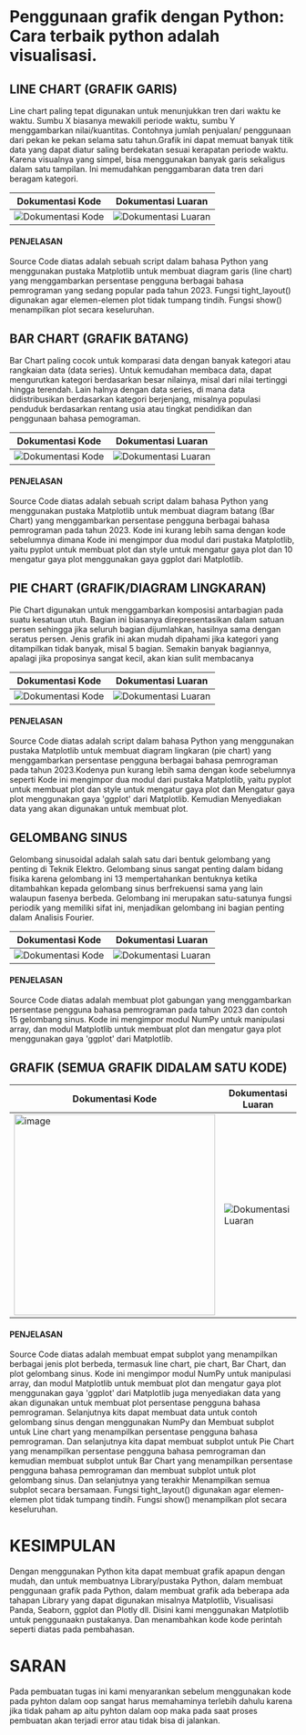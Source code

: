 # Penggunaan grafik dengan Python: Cara terbaik python adalah visualisasi.

## LINE CHART (GRAFIK GARIS)
Line chart paling tepat digunakan untuk menunjukkan tren dari waktu ke waktu. Sumbu X biasanya mewakili periode waktu, sumbu Y menggambarkan nilai/kuantitas. Contohnya jumlah penjualan/ penggunaan dari pekan ke pekan selama satu tahun.Grafik ini dapat memuat banyak titik data yang dapat diatur saling berdekatan sesuai kerapatan periode waktu. Karena visualnya yang simpel, bisa menggunakan banyak garis sekaligus dalam satu tampilan. Ini memudahkan penggambaran data tren dari beragam kategori.

| Dokumentasi Kode | Dokumentasi Luaran |
| ----------- | ----------- |
| ![Dokumentasi Kode](<img width="429" alt="image" src="https://github.com/suryaningsih608/uas_pbo/assets/136007421/9f179514-42d1-40b3-be1f-3cc7603bd627">) | ![Dokumentasi Luaran](![image](https://github.com/suryaningsih608/uas_pbo/assets/136007421/13e1f487-8ccb-4f66-ab7b-f0bdb5c39bb7)) |


#### PENJELASAN 
Source Code diatas adalah sebuah script dalam bahasa Python yang menggunakan pustaka Matplotlib untuk membuat diagram garis (line chart) yang menggambarkan persentase pengguna berbagai bahasa pemrograman yang sedang popular pada tahun 2023. Fungsi tight_layout() digunakan agar elemen-elemen plot tidak tumpang tindih. Fungsi show() menampilkan plot secara keseluruhan.




## BAR CHART (GRAFIK BATANG)
Bar Chart paling cocok untuk komparasi data dengan banyak kategori atau rangkaian data (data series). Untuk kemudahan membaca data, dapat mengurutkan kategori berdasarkan besar nilainya, misal dari nilai tertinggi hingga terendah. Lain halnya dengan data series, di mana data didistribusikan berdasarkan kategori berjenjang, misalnya populasi penduduk berdasarkan rentang usia atau tingkat pendidikan dan penggunaan bahasa pemograman.

| Dokumentasi Kode | Dokumentasi Luaran |
| --- | --- |
| ![Dokumentasi Kode](<img width="407" alt="image" src="https://github.com/suryaningsih608/uas_pbo/assets/136007421/f5b9619b-3253-4aa6-b531-c40d537b9fcb">) | ![Dokumentasi Luaran](![image](https://github.com/suryaningsih608/uas_pbo/assets/136007421/e19c7daf-4152-42e2-b9f2-5fb8003e7944)) |


#### PENJELASAN
Source Code diatas adalah sebuah script dalam bahasa Python yang menggunakan pustaka Matplotlib untuk membuat diagram batang (Bar Chart) yang menggambarkan persentase pengguna berbagai bahasa pemrograman pada tahun 2023. Kode ini kurang lebih sama dengan kode sebelumnya dimana Kode ini mengimpor dua modul dari pustaka Matplotlib, yaitu pyplot untuk membuat plot dan style untuk mengatur gaya plot dan  10 mengatur gaya plot menggunakan gaya ggplot dari Matplotlib. 


## PIE CHART (GRAFIK/DIAGRAM LINGKARAN)
Pie Chart digunakan untuk menggambarkan komposisi antarbagian pada suatu kesatuan utuh. Bagian ini biasanya direpresentasikan dalam satuan persen sehingga jika seluruh bagian dijumlahkan, hasilnya sama dengan seratus persen. Jenis grafik ini akan mudah dipahami jika kategori yang ditampilkan tidak banyak, misal 5 bagian. Semakin banyak bagiannya, apalagi jika proposinya sangat kecil, akan kian sulit membacanya

| Dokumentasi Kode | Dokumentasi Luaran |
| --- | --- |
| ![Dokumentasi Kode](<img width="437" alt="image" src="https://github.com/suryaningsih608/uas_pbo/assets/136007421/90353566-e6be-4867-bdbc-4eebf7ea544f">) | ![Dokumentasi Luaran](![image](https://github.com/suryaningsih608/uas_pbo/assets/136007421/1966d651-5c51-44de-b802-fcce793b4866)) |


#### PENJELASAN
Source Code diatas adalah script dalam bahasa Python yang menggunakan pustaka Matplotlib untuk membuat diagram lingkaran (pie chart) yang menggambarkan persentase pengguna berbagai bahasa pemrograman pada tahun 2023.Kodenya pun kurang lebih sama dengan kode sebelumnya seperti Kode ini mengimpor dua modul dari pustaka Matplotlib, yaitu pyplot untuk membuat plot dan style untuk mengatur gaya plot dan Mengatur gaya plot menggunakan gaya 'ggplot' dari Matplotlib. Kemudian Menyediakan data yang akan digunakan untuk membuat plot.

## GELOMBANG SINUS
Gelombang sinusoidal adalah salah satu dari bentuk gelombang yang penting di Teknik Elektro. Gelombang sinus sangat penting dalam bidang fisika karena gelombang ini 13 mempertahankan bentuknya ketika ditambahkan kepada gelombang sinus berfrekuensi sama yang lain walaupun fasenya berbeda. Gelombang ini merupakan satu-satunya fungsi periodik yang memiliki sifat ini, menjadikan gelombang ini bagian penting dalam Analisis Fourier.

| Dokumentasi Kode | Dokumentasi Luaran |
| --- | --- |
| ![Dokumentasi Kode](<img width="423" alt="image" src="https://github.com/suryaningsih608/uas_pbo/assets/136007421/143342d7-bc79-42ab-8a59-de8b02111619">) | ![Dokumentasi Luaran](![image](https://github.com/suryaningsih608/uas_pbo/assets/136007421/fd1b9af4-c795-42e4-9e02-8ac604e2d284)) |


#### PENJELASAN
Source Code diatas adalah membuat plot gabungan yang menggambarkan persentase pengguna bahasa pemrograman pada tahun 2023 dan contoh 15 gelombang sinus. Kode ini mengimpor modul NumPy untuk manipulasi array, dan modul Matplotlib untuk membuat plot dan mengatur gaya plot menggunakan gaya 'ggplot' dari Matplotlib.


## GRAFIK (SEMUA GRAFIK DIDALAM SATU KODE)
| Dokumentasi Kode | Dokumentasi Luaran |
| --- | --- |
| <img width="353" alt="image" src="https://github.com/suryaningsih608/uas_pbo/assets/136007421/be3c31e9-c709-4344-b16a-303b4f33963e"> | ![Dokumentasi Luaran](![image](https://github.com/suryaningsih608/uas_pbo/assets/136007421/a5cd6774-070e-457f-afb3-6ab70625a7a6)) |


#### PENJELASAN
Source Code diatas adalah membuat empat subplot yang menampilkan berbagai jenis plot berbeda, termasuk line chart, pie chart, Bar Chart, dan plot gelombang sinus. Kode ini mengimpor modul NumPy untuk manipulasi array, dan modul Matplotlib untuk membuat plot dan mengatur gaya plot menggunakan gaya 'ggplot' dari Matplotlib juga menyediakan data yang akan digunakan untuk membuat plot persentase pengguna bahasa pemrograman. Selanjutnya kits dapat membuat data untuk contoh gelombang sinus dengan menggunakan NumPy dan Membuat subplot untuk Line chart yang menampilkan persentase pengguna bahasa pemrograman. Dan selanjutnya kita dapat membuat subplot untuk Pie Chart yang menampilkan persentase pengguna bahasa pemrograman dan kemudian membuat subplot untuk Bar Chart yang menampilkan persentase pengguna bahasa pemrograman dan membuat subplot untuk plot gelombang sinus. Dan selanjutnya yang terakhir Menampilkan semua subplot secara bersamaan. Fungsi tight_layout() digunakan agar elemen-elemen plot tidak tumpang tindih. Fungsi show() menampilkan plot secara keseluruhan.




# KESIMPULAN 
Dengan menggunakan Python kita dapat membuat grafik apapun dengan mudah, dan untuk membuatnya Library/pustaka Python, dalam membuat penggunaan grafik pada Python, dalam membuat grafik ada beberapa ada tahapan Library yang dapat digunakan misalnya Matplotlib, Visualisasi Panda, Seaborn, ggplot dan Plotly dll. Disini kami menggunakan Matplotlib untuk penggunaakn pustakanya. Dan menambahkan kode kode perintah seperti diatas pada pembahasan.

# SARAN
Pada pembuatan tugas ini kami menyarankan sebelum menggunakan kode pada pyhton dalam oop sangat harus memahaminya terlebih dahulu karena jika tidak paham ap aitu pyhton dalam oop maka pada saat proses pembuatan akan terjadi error atau tidak bisa di jalankan.
